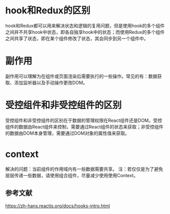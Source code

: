 # hook和Redux的区别
hook和Redux都可以用来解决状态和逻辑的复用问题，但是使用hook的多个组件之间并不共享hook中状态，即各自独享hook中的状态；而使用Redux的多个组件之间共享了状态，即在某个组件修改了状态，其会同步到另一个组件中。

# 副作用
副作用可以理解为在组件或页面渲染后需要执行的一些操作。常见的有：数据获取、添加监听器以及手动操作更改DOM。

# 受控组件和非受控组件的区别
受控组件和非受控组件的区别在于数据的管理权限在React组件还是DOM。受控组件的数据由React组件来控制，需要通过React组件的状态来获取；非受控组件的数据由DOM本身管理，需要通过DOM对象的属性值来获取。

# context
  解决的问题：当前组件的作用域内有一些数据需要共享。
  注：若仅仅是为了避免层层传递一些数据，请使用组合组件，尽量减少使用使用Context。

## 参考文献
https://zh-hans.reactjs.org/docs/hooks-intro.html
